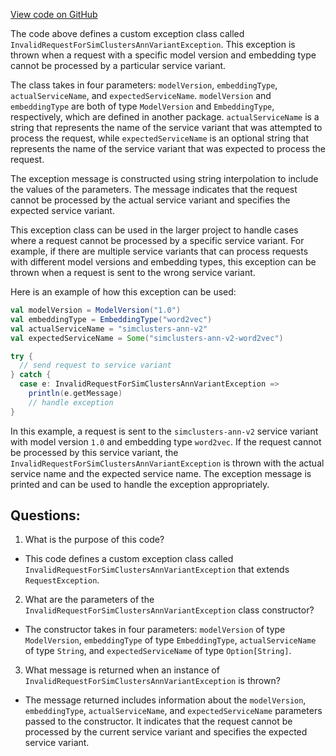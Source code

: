 [View code on GitHub](https://github.com/misbahsy/the-algorithm/simclusters-ann/server/src/main/scala/com/twitter/simclustersann/exceptions/InvalidRequestForSimClustersAnnVariantException.scala)

The code above defines a custom exception class called `InvalidRequestForSimClustersAnnVariantException`. This exception is thrown when a request with a specific model version and embedding type cannot be processed by a particular service variant. 

The class takes in four parameters: `modelVersion`, `embeddingType`, `actualServiceName`, and `expectedServiceName`. `modelVersion` and `embeddingType` are both of type `ModelVersion` and `EmbeddingType`, respectively, which are defined in another package. `actualServiceName` is a string that represents the name of the service variant that was attempted to process the request, while `expectedServiceName` is an optional string that represents the name of the service variant that was expected to process the request.

The exception message is constructed using string interpolation to include the values of the parameters. The message indicates that the request cannot be processed by the actual service variant and specifies the expected service variant. 

This exception class can be used in the larger project to handle cases where a request cannot be processed by a specific service variant. For example, if there are multiple service variants that can process requests with different model versions and embedding types, this exception can be thrown when a request is sent to the wrong service variant. 

Here is an example of how this exception can be used:

```scala
val modelVersion = ModelVersion("1.0")
val embeddingType = EmbeddingType("word2vec")
val actualServiceName = "simclusters-ann-v2"
val expectedServiceName = Some("simclusters-ann-v2-word2vec")

try {
  // send request to service variant
} catch {
  case e: InvalidRequestForSimClustersAnnVariantException =>
    println(e.getMessage)
    // handle exception
}
```

In this example, a request is sent to the `simclusters-ann-v2` service variant with model version `1.0` and embedding type `word2vec`. If the request cannot be processed by this service variant, the `InvalidRequestForSimClustersAnnVariantException` is thrown with the actual service name and the expected service name. The exception message is printed and can be used to handle the exception appropriately.
## Questions: 
 1. What is the purpose of this code?
- This code defines a custom exception class called `InvalidRequestForSimClustersAnnVariantException` that extends `RequestException`.

2. What are the parameters of the `InvalidRequestForSimClustersAnnVariantException` class constructor?
- The constructor takes in four parameters: `modelVersion` of type `ModelVersion`, `embeddingType` of type `EmbeddingType`, `actualServiceName` of type `String`, and `expectedServiceName` of type `Option[String]`.

3. What message is returned when an instance of `InvalidRequestForSimClustersAnnVariantException` is thrown?
- The message returned includes information about the `modelVersion`, `embeddingType`, `actualServiceName`, and `expectedServiceName` parameters passed to the constructor. It indicates that the request cannot be processed by the current service variant and specifies the expected service variant.